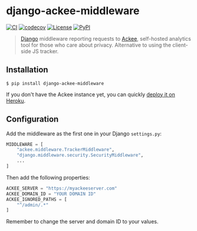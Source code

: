 # django-ackee-middleware

[![CI](https://github.com/suda/django-ackee-middleware/workflows/CI/badge.svg)](https://github.com/suda/django-ackee-middleware/actions)
[![codecov](https://codecov.io/gh/suda/django-ackee-middleware/branch/master/graph/badge.svg)](https://codecov.io/gh/suda/django-ackee-middleware)
[![License](https://img.shields.io/pypi/l/django-ackee-middleware)](LICENSE)
[![PyPI](https://img.shields.io/pypi/v/django-ackee-middleware)](https://pypi.org/project/django-ackee-middleware/)

> [Django](https://www.djangoproject.com/) middleware reporting requests to [Ackee](https://ackee.electerious.com/), self-hosted  analytics tool for those who care about privacy. Alternative to using the client-side JS tracker.

## Installation

```
$ pip install django-ackee-middleware
```

If you don't have the Ackee instance yet, you can quickly [deploy it on Heroku](https://docs.ackee.electerious.com/#/docs/Get%20started#with-heroku).

## Configuration

Add the middleware as the first one in your Django `settings.py`:

```python
MIDDLEWARE = [
    "ackee.middleware.TrackerMiddleware",
    "django.middleware.security.SecurityMiddleware",
    ...
]
```

Then add the following properties:

```python
ACKEE_SERVER = "https://myackeeserver.com"
ACKEE_DOMAIN_ID = "YOUR DOMAIN ID"
ACKEE_IGNORED_PATHS = [
    "^/admin/.*"
]
```

Remember to change the server and domain ID to your values.